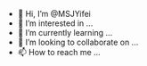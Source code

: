 - 👋 Hi, I’m @MSJYifei
- 👀 I’m interested in ...
- 🌱 I’m currently learning ...
- 💞️ I’m looking to collaborate on ...
- 📫 How to reach me ...

<!---
MSJYifei/MSJYifei is a ✨ special ✨ repository because its `README.md` (this file) appears on your GitHub profile.
You can click the Preview link to take a look at your changes.
--->
